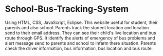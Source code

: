 # School-Bus-Tracking-System
Using HTML, CSS, JavaScript, Eclipse.
This website useful for student, their parents and also school.
Parents track the student location and location send to their email address.
They can see their child's live location and bus route through GPS.
It identify the alerts of emergency of bus problems and alert message send to parents and school to infarm there situation.
Parents check the driver information, bus information, bus location and bus route.
